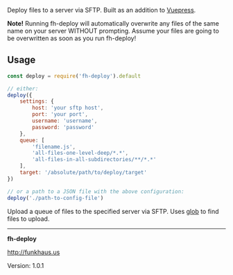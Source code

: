 Deploy files to a server via SFTP. Built as an addition to [Vuepress](https://github.com/funkhaus/vuepress).

**Note!** Running fh-deploy will automatically overwrite any files of the same name on your server WITHOUT prompting. Assume your files are going to be overwritten as soon as you run fh-deploy!

## Usage
```js
const deploy = require('fh-deploy').default

// either:
deploy({
    settings: {
        host: 'your sftp host',
        port: 'your port',
        username: 'username',
        password: 'password'
    },
    queue: [
        'filename.js',
        'all-files-one-level-deep/*.*',
        'all-files-in-all-subdirectories/**/*.*'
    ],
    target: '/absolute/path/to/deploy/target'
})

// or a path to a JSON file with the above configuration:
deploy('./path-to-config-file')
```

Upload a queue of files to the specified server via SFTP. Uses [glob](https://www.npmjs.com/package/glob) to find files to upload.

--------

__fh-deploy__

http://funkhaus.us

Version: 1.0.1

